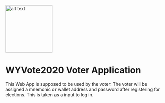 <img src="https://uploads.codesandbox.io/uploads/user/90c8d0d8-b495-4f1e-9f89-fe6e04efc17c/cU2P-logo.PNG" alt="alt text" width="150" height="150"><br/>
# WYVote2020 Voter Application
This Web App is supposed to be used by the voter. The voter will be assigned a mnemonic or wallet address and password after registering for elections. This is taken as a input to log in.
